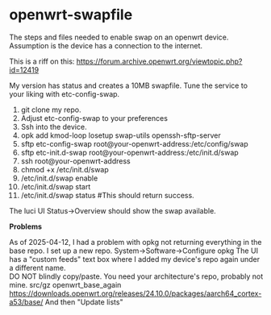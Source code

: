 # openwrt-swapfile
The steps and files needed to enable swap on an openwrt device.
Assumption is the device has a connection to the internet.

This is a riff on this: https://forum.archive.openwrt.org/viewtopic.php?id=12419

My version has status and creates a 10MB swapfile.
Tune the service to your liking with etc-config-swap.
1. git clone my repo.
2. Adjust etc-config-swap to your preferences
3. Ssh into the device.
4. opk add kmod-loop losetup swap-utils openssh-sftp-server
5. sftp etc-config-swap root@your-openwrt-address:/etc/config/swap
6. sftp etc-init.d-swap root@your-openwrt-address:/etc/init.d/swap
7. ssh root@your-openwrt-address
8. chmod +x /etc/init.d/swap
9. /etc/init.d/swap enable
10. /etc/init.d/swap start
11. /etc/init.d/swap status  #This should return success.

The luci UI Status->Overview should show the swap available.

**Problems**

As of 2025-04-12, I had a problem with opkg not returning everything in the base repo.
I set up a new repo. System->Software->Configure opkg
The UI has a "custom feeds" text box where I added my device's repo again under a different name.  
DO NOT blindly copy/paste.  You need your architecture's repo, probably not mine.
src/gz openwrt_base_again https://downloads.openwrt.org/releases/24.10.0/packages/aarch64_cortex-a53/base/
And then "Update lists"
